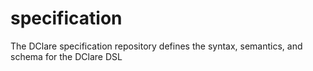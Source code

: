 # specification
The DClare specification repository defines the syntax, semantics, and schema for the DClare DSL
